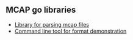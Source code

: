 ## MCAP go libraries

[libmcap]: ./libmcap
[mcap]: ./mcap

* [Library for parsing mcap files][libmcap]
* [Command line tool for format demonstration][mcap]
